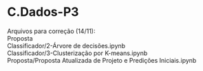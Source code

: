 # C.Dados-P3

Arquivos para correção (14/11):  
Proposta  
Classificador/2-Árvore de decisões.ipynb  
Classificador/3-Clusterização por K-means.ipynb  
Proposta/Proposta Atualizada de Projeto e Predições Iniciais.ipynb  
